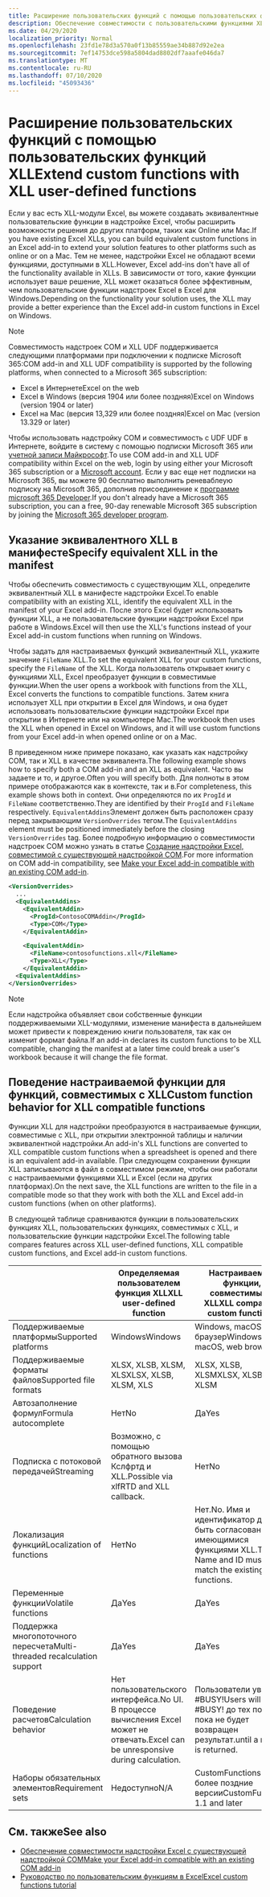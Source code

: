 ```yaml
---
title: Расширение пользовательских функций с помощью пользовательских функций XLL
description: Обеспечение совместимости с пользовательскими функциями XLL в Excel, которые имеют эквивалентные функциональные возможности для пользовательских функций
ms.date: 04/29/2020
localization_priority: Normal
ms.openlocfilehash: 23fd1e78d3a570a0f13b85559ae34b887d92e2ea
ms.sourcegitcommit: 7ef14753dce598a5804dad8802df7aaafe046da7
ms.translationtype: MT
ms.contentlocale: ru-RU
ms.lasthandoff: 07/10/2020
ms.locfileid: "45093436"
---
```

# <a name="extend-custom-functions-with-xll-user-defined-functions"></a><span data-ttu-id="760b9-103">Расширение пользовательских функций с помощью пользовательских функций XLL</span><span class="sxs-lookup"><span data-stu-id="760b9-103">Extend custom functions with XLL user-defined functions</span></span>

<span data-ttu-id="760b9-104">Если у вас есть XLL-модули Excel, вы можете создавать эквивалентные пользовательские функции в надстройке Excel, чтобы расширить возможности решения до других платформ, таких как Online или Mac.</span><span class="sxs-lookup"><span data-stu-id="760b9-104">If you have existing Excel XLLs, you can build equivalent custom functions in an Excel add-in to extend your solution features to other platforms such as online or on a Mac.</span></span> <span data-ttu-id="760b9-105">Тем не менее, надстройки Excel не обладают всеми функциями, доступными в XLL.</span><span class="sxs-lookup"><span data-stu-id="760b9-105">However, Excel add-ins don't have all of the functionality available in XLLs.</span></span> <span data-ttu-id="760b9-106">В зависимости от того, какие функции использует ваше решение, XLL может оказаться более эффективным, чем пользовательские функции надстроек Excel в Excel для Windows.</span><span class="sxs-lookup"><span data-stu-id="760b9-106">Depending on the functionality your solution uses, the XLL may provide a better experience than the Excel add-in custom functions in Excel on Windows.</span></span>

> [!NOTE]
> <span data-ttu-id="760b9-107">Совместимость надстроек COM и XLL UDF поддерживается следующими платформами при подключении к подписке Microsoft 365:</span><span class="sxs-lookup"><span data-stu-id="760b9-107">COM add-in and XLL UDF compatibility is supported by the following platforms, when connected to a Microsoft 365 subscription:</span></span>
> - <span data-ttu-id="760b9-108">Excel в Интернете</span><span class="sxs-lookup"><span data-stu-id="760b9-108">Excel on the web</span></span>
> - <span data-ttu-id="760b9-109">Excel в Windows (версия 1904 или более поздняя)</span><span class="sxs-lookup"><span data-stu-id="760b9-109">Excel on Windows (version 1904 or later)</span></span>
> - <span data-ttu-id="760b9-110">Excel на Mac (версия 13,329 или более поздняя)</span><span class="sxs-lookup"><span data-stu-id="760b9-110">Excel on Mac (version 13.329 or later)</span></span>
> 
> <span data-ttu-id="760b9-111">Чтобы использовать надстройку COM и совместимость с UDF UDF в Интернете, войдите в систему с помощью подписки Microsoft 365 или [учетной записи Майкрософт](https://account.microsoft.com/account).</span><span class="sxs-lookup"><span data-stu-id="760b9-111">To use COM add-in and XLL UDF compatibility within Excel on the web, login by using either your Microsoft 365 subscription or a [Microsoft account](https://account.microsoft.com/account).</span></span> <span data-ttu-id="760b9-112">Если у вас еще нет подписки на Microsoft 365, вы можете 90 бесплатно выполнить реневаблеую подписку на Microsoft 365, дополнив присоединение к [программе microsoft 365 Developer](https://developer.microsoft.com/office/dev-program).</span><span class="sxs-lookup"><span data-stu-id="760b9-112">If you don't already have a Microsoft 365 subscription, you can a free, 90-day renewable Microsoft 365 subscription by joining the [Microsoft 365 developer program](https://developer.microsoft.com/office/dev-program).</span></span>

## <a name="specify-equivalent-xll-in-the-manifest"></a><span data-ttu-id="760b9-113">Указание эквивалентного XLL в манифесте</span><span class="sxs-lookup"><span data-stu-id="760b9-113">Specify equivalent XLL in the manifest</span></span>

<span data-ttu-id="760b9-114">Чтобы обеспечить совместимость с существующим XLL, определите эквивалентный XLL в манифесте надстройки Excel.</span><span class="sxs-lookup"><span data-stu-id="760b9-114">To enable compatibility with an existing XLL, identify the equivalent XLL in the manifest of your Excel add-in.</span></span> <span data-ttu-id="760b9-115">После этого Excel будет использовать функции XLL, а не пользовательские функции надстройки Excel при работе в Windows.</span><span class="sxs-lookup"><span data-stu-id="760b9-115">Excel will then use the XLL's functions instead of your Excel add-in custom functions when running on Windows.</span></span>

<span data-ttu-id="760b9-116">Чтобы задать для настраиваемых функций эквивалентный XLL, укажите значение `FileName` XLL.</span><span class="sxs-lookup"><span data-stu-id="760b9-116">To set the equivalent XLL for your custom functions, specify the `FileName` of the XLL.</span></span> <span data-ttu-id="760b9-117">Когда пользователь открывает книгу с функциями XLL, Excel преобразует функции в совместимые функции.</span><span class="sxs-lookup"><span data-stu-id="760b9-117">When the user opens a workbook with functions from the XLL, Excel converts the functions to compatible functions.</span></span> <span data-ttu-id="760b9-118">Затем книга использует XLL при открытии в Excel для Windows, и она будет использовать пользовательские функции надстройки Excel при открытии в Интернете или на компьютере Mac.</span><span class="sxs-lookup"><span data-stu-id="760b9-118">The workbook then uses the XLL when opened in Excel on Windows, and it will use custom functions from your Excel add-in when opened online or on a Mac.</span></span>

<span data-ttu-id="760b9-119">В приведенном ниже примере показано, как указать как надстройку COM, так и XLL в качестве эквивалента.</span><span class="sxs-lookup"><span data-stu-id="760b9-119">The following example shows how to specify both a COM add-in and an XLL as equivalent.</span></span> <span data-ttu-id="760b9-120">Часто вы задаете и то, и другое.</span><span class="sxs-lookup"><span data-stu-id="760b9-120">Often you will specify both.</span></span> <span data-ttu-id="760b9-121">Для полноты в этом примере отображаются как в контексте, так и в.</span><span class="sxs-lookup"><span data-stu-id="760b9-121">For completeness, this example shows both in context.</span></span> <span data-ttu-id="760b9-122">Они определяются по их `ProgId` и `FileName` соответственно.</span><span class="sxs-lookup"><span data-stu-id="760b9-122">They are identified by their `ProgId` and `FileName` respectively.</span></span> <span data-ttu-id="760b9-123">`EquivalentAddins`Элемент должен быть расположен сразу перед закрывающим `VersionOverrides` тегом.</span><span class="sxs-lookup"><span data-stu-id="760b9-123">The `EquivalentAddins` element must be positioned immediately before the closing `VersionOverrides` tag.</span></span> <span data-ttu-id="760b9-124">Более подробную информацию о совместимости надстроек COM можно узнать в статье [Создание надстройки Excel, совместимой с существующей надстройкой COM](../develop/make-office-add-in-compatible-with-existing-com-add-in.md).</span><span class="sxs-lookup"><span data-stu-id="760b9-124">For more information on COM add-in compatibility, see [Make your Excel add-in compatible with an existing COM add-in](../develop/make-office-add-in-compatible-with-existing-com-add-in.md).</span></span>

```xml
<VersionOverrides>
  ...
  <EquivalentAddins>
    <EquivalentAddin>
      <ProgId>ContosoCOMAddin</ProgId>
      <Type>COM</Type>
    </EquivalentAddin>

    <EquivalentAddin>
      <FileName>contosofunctions.xll</FileName>
      <Type>XLL</Type>
    </EquivalentAddin>
  <EquivalentAddins>
</VersionOverrides>
```

> [!NOTE]
> <span data-ttu-id="760b9-125">Если надстройка объявляет свои собственные функции поддерживаемыми XLL-модулями, изменение манифеста в дальнейшем может привести к повреждению книги пользователя, так как он изменит формат файла.</span><span class="sxs-lookup"><span data-stu-id="760b9-125">If an add-in declares its custom functions to be XLL compatible, changing the manifest at a later time could break a user's workbook because it will change the file format.</span></span>

## <a name="custom-function-behavior-for-xll-compatible-functions"></a><span data-ttu-id="760b9-126">Поведение настраиваемой функции для функций, совместимых с XLL</span><span class="sxs-lookup"><span data-stu-id="760b9-126">Custom function behavior for XLL compatible functions</span></span>

<span data-ttu-id="760b9-127">Функции XLL для надстройки преобразуются в настраиваемые функции, совместимые с XLL, при открытии электронной таблицы и наличии эквивалентной надстройки.</span><span class="sxs-lookup"><span data-stu-id="760b9-127">An add-in's XLL functions are converted to XLL compatible custom functions when a spreadsheet is opened and there is an equivalent add-in available.</span></span> <span data-ttu-id="760b9-128">При следующем сохранении функции XLL записываются в файл в совместимом режиме, чтобы они работали с настраиваемыми функциями XLL и Excel (если на других платформах).</span><span class="sxs-lookup"><span data-stu-id="760b9-128">On the next save, the XLL functions are written to the file in a compatible mode so that they work with both the XLL and Excel add-in custom functions (when on other platforms).</span></span>

<span data-ttu-id="760b9-129">В следующей таблице сравниваются функции в пользовательских функциях XLL, пользовательских функциях, совместимых с XLL, и пользовательские функции надстройки Excel.</span><span class="sxs-lookup"><span data-stu-id="760b9-129">The following table compares features across XLL user-defined functions, XLL compatible custom functions, and Excel add-in custom functions.</span></span>

|         |<span data-ttu-id="760b9-130">Определяемая пользователем функция XLL</span><span class="sxs-lookup"><span data-stu-id="760b9-130">XLL user-defined function</span></span> |<span data-ttu-id="760b9-131">Настраиваемые функции, совместимые с XLL</span><span class="sxs-lookup"><span data-stu-id="760b9-131">XLL compatible custom functions</span></span> |<span data-ttu-id="760b9-132">Пользовательская функция надстройки Excel</span><span class="sxs-lookup"><span data-stu-id="760b9-132">Excel add-in custom function</span></span> |
|---------|---------|---------|---------|
| <span data-ttu-id="760b9-133">Поддерживаемые платформы</span><span class="sxs-lookup"><span data-stu-id="760b9-133">Supported platforms</span></span> | <span data-ttu-id="760b9-134">Windows</span><span class="sxs-lookup"><span data-stu-id="760b9-134">Windows</span></span> | <span data-ttu-id="760b9-135">Windows, macOS, веб-браузер</span><span class="sxs-lookup"><span data-stu-id="760b9-135">Windows, macOS, web browser</span></span> | <span data-ttu-id="760b9-136">Windows, macOS, веб-браузер</span><span class="sxs-lookup"><span data-stu-id="760b9-136">Windows, macOS, web browser</span></span> |
| <span data-ttu-id="760b9-137">Поддерживаемые форматы файлов</span><span class="sxs-lookup"><span data-stu-id="760b9-137">Supported file formats</span></span> | <span data-ttu-id="760b9-138">XLSX, XLSB, XLSM, XLS</span><span class="sxs-lookup"><span data-stu-id="760b9-138">XLSX, XLSB, XLSM, XLS</span></span> | <span data-ttu-id="760b9-139">XLSX, XLSB, XLSM</span><span class="sxs-lookup"><span data-stu-id="760b9-139">XLSX, XLSB, XLSM</span></span> | <span data-ttu-id="760b9-140">XLSX, XLSB, XLSM</span><span class="sxs-lookup"><span data-stu-id="760b9-140">XLSX, XLSB, XLSM</span></span> |
| <span data-ttu-id="760b9-141">Автозаполнение формул</span><span class="sxs-lookup"><span data-stu-id="760b9-141">Formula autocomplete</span></span> | <span data-ttu-id="760b9-142">Нет</span><span class="sxs-lookup"><span data-stu-id="760b9-142">No</span></span> | <span data-ttu-id="760b9-143">Да</span><span class="sxs-lookup"><span data-stu-id="760b9-143">Yes</span></span> | <span data-ttu-id="760b9-144">Да</span><span class="sxs-lookup"><span data-stu-id="760b9-144">Yes</span></span> |
| <span data-ttu-id="760b9-145">Подписка с потоковой передачей</span><span class="sxs-lookup"><span data-stu-id="760b9-145">Streaming</span></span> | <span data-ttu-id="760b9-146">Возможно, с помощью обратного вызова Кслфртд и XLL.</span><span class="sxs-lookup"><span data-stu-id="760b9-146">Possible via xlfRTD and XLL callback.</span></span> | <span data-ttu-id="760b9-147">Нет</span><span class="sxs-lookup"><span data-stu-id="760b9-147">No</span></span> | <span data-ttu-id="760b9-148">Да</span><span class="sxs-lookup"><span data-stu-id="760b9-148">Yes</span></span> |
| <span data-ttu-id="760b9-149">Локализация функций</span><span class="sxs-lookup"><span data-stu-id="760b9-149">Localization of functions</span></span> | <span data-ttu-id="760b9-150">Нет</span><span class="sxs-lookup"><span data-stu-id="760b9-150">No</span></span> | <span data-ttu-id="760b9-151">Нет.</span><span class="sxs-lookup"><span data-stu-id="760b9-151">No.</span></span> <span data-ttu-id="760b9-152">Имя и идентификатор должны быть согласованы с имеющимися функциями XLL.</span><span class="sxs-lookup"><span data-stu-id="760b9-152">The Name and ID must match the existing XLL's functions.</span></span> | <span data-ttu-id="760b9-153">Да</span><span class="sxs-lookup"><span data-stu-id="760b9-153">Yes</span></span> |
| <span data-ttu-id="760b9-154">Переменные функции</span><span class="sxs-lookup"><span data-stu-id="760b9-154">Volatile functions</span></span> | <span data-ttu-id="760b9-155">Да</span><span class="sxs-lookup"><span data-stu-id="760b9-155">Yes</span></span> | <span data-ttu-id="760b9-156">Да</span><span class="sxs-lookup"><span data-stu-id="760b9-156">Yes</span></span> | <span data-ttu-id="760b9-157">Да</span><span class="sxs-lookup"><span data-stu-id="760b9-157">Yes</span></span> |
| <span data-ttu-id="760b9-158">Поддержка многопоточного пересчета</span><span class="sxs-lookup"><span data-stu-id="760b9-158">Multi-threaded recalculation support</span></span> | <span data-ttu-id="760b9-159">Да</span><span class="sxs-lookup"><span data-stu-id="760b9-159">Yes</span></span> | <span data-ttu-id="760b9-160">Да</span><span class="sxs-lookup"><span data-stu-id="760b9-160">Yes</span></span> | <span data-ttu-id="760b9-161">Да</span><span class="sxs-lookup"><span data-stu-id="760b9-161">Yes</span></span> |
| <span data-ttu-id="760b9-162">Поведение расчетов</span><span class="sxs-lookup"><span data-stu-id="760b9-162">Calculation behavior</span></span> | <span data-ttu-id="760b9-163">Нет пользовательского интерфейса.</span><span class="sxs-lookup"><span data-stu-id="760b9-163">No UI.</span></span> <span data-ttu-id="760b9-164">В процессе вычисления Excel может не отвечать.</span><span class="sxs-lookup"><span data-stu-id="760b9-164">Excel can be unresponsive during calculation.</span></span> | <span data-ttu-id="760b9-165">Пользователи увидят #BUSY!</span><span class="sxs-lookup"><span data-stu-id="760b9-165">Users will see #BUSY!</span></span> <span data-ttu-id="760b9-166">до тех пор, пока не будет возвращен результат.</span><span class="sxs-lookup"><span data-stu-id="760b9-166">until a result is returned.</span></span> | <span data-ttu-id="760b9-167">Пользователи увидят #BUSY!</span><span class="sxs-lookup"><span data-stu-id="760b9-167">Users will see #BUSY!</span></span> <span data-ttu-id="760b9-168">до тех пор, пока не будет возвращен результат.</span><span class="sxs-lookup"><span data-stu-id="760b9-168">until a result is returned.</span></span> |
| <span data-ttu-id="760b9-169">Наборы обязательных элементов</span><span class="sxs-lookup"><span data-stu-id="760b9-169">Requirement sets</span></span> | <span data-ttu-id="760b9-170">Недоступно</span><span class="sxs-lookup"><span data-stu-id="760b9-170">N/A</span></span> | <span data-ttu-id="760b9-171">CustomFunctions 1,1 и более поздние версии</span><span class="sxs-lookup"><span data-stu-id="760b9-171">CustomFunctions 1.1 and later</span></span> | <span data-ttu-id="760b9-172">CustomFunctions 1,1 и более поздние версии</span><span class="sxs-lookup"><span data-stu-id="760b9-172">CustomFunctions 1.1 and later</span></span> |

## <a name="see-also"></a><span data-ttu-id="760b9-173">См. также</span><span class="sxs-lookup"><span data-stu-id="760b9-173">See also</span></span>

- [<span data-ttu-id="760b9-174">Обеспечение совместимости надстройки Excel с существующей надстройкой COM</span><span class="sxs-lookup"><span data-stu-id="760b9-174">Make your Excel add-in compatible with an existing COM add-in</span></span>](../develop/make-office-add-in-compatible-with-existing-com-add-in.md)
- [<span data-ttu-id="760b9-175">Руководство по пользовательским функциям в Excel</span><span class="sxs-lookup"><span data-stu-id="760b9-175">Excel custom functions tutorial</span></span>](../tutorials/excel-tutorial-create-custom-functions.md)
